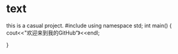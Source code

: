 # text
this is a casual project.
#include<iostream>
using namespace std;
int main()
{
cout<<"欢迎来到我的GitHub“》<<endl;




}

